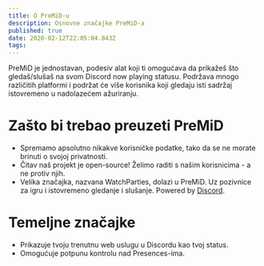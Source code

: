 ```yaml
---
title: O PreMiD-u
description: Osnovne značajke PreMiD-a
published: true
date: 2020-02-12T22:05:04.843Z
tags:
---
```


PreMiD je jednostavan, podesiv alat koji ti omogućava da prikažeš što gledaš/slušaš na svom Discord now playing statusu. Podržava mnogo različitih platformi i podržat će više korisnika koji gledaju isti sadržaj istovremeno u nadolazećem ažuriranju.

# Zašto bi trebao preuzeti PreMiD
- Spremamo apsolutno nikakve korisničke podatke, tako da se ne morate brinuti o svojoj privatnosti.
- Čitav naš projekt je open-source! Želimo raditi s našim korisnicima - a ne protiv njih.
- Velika značajka, nazvana WatchParties, dolazi u PreMiD. Uz pozivnice za igru i istovremeno gledanje i slušanje. Powered by [Discord](https://discordapp.com/).

# Temeljne značajke
- Prikazuje tvoju trenutnu web uslugu u Discordu kao tvoj status.
- Omogućuje potpunu kontrolu nad Presences-ima.